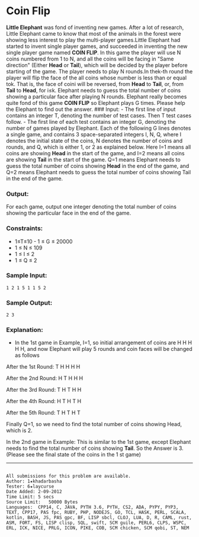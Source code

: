 # Coin Flip

**Little Elephant** was fond of inventing new games. After a lot of research, Little Elephant came to know that most of the animals in the forest were showing less interest to play the multi-player games.Little Elephant had started to invent single player games, and succeeded in inventing the new single player game named **COIN FLIP**. In this game the player will use N coins numbered from 1 to N, and all the coins will be facing in "Same direction" (Either **Head** or **Tail**), which will be decided by the player before starting of the game. The player needs to play N rounds.In thek-th round the player will flip the face of the all coins whose number is less than or equal tok. That is, the face of coini will be reversed, from **Head** to **Tail**, or, from **Tail** to **Head**, for i≤k. Elephant needs to guess the total number of coins showing a particular face after playing N rounds. Elephant really becomes quite fond of this game **COIN FLIP** so Elephant plays G times. Please help the Elephant to find out the answer. ### Input: - The first line of input contains an integer T, denoting the number of test cases. Then T test cases follow. - The first line of each test contains an integer G, denoting the number of games played by Elephant. Each of the following G lines denotes a single game, and contains 3 space-separated integers I, N, Q, where I denotes the initial state of the coins, N denotes the number of coins and rounds, and Q, which is either 1, or 2 as explained below. Here I=1 means all coins are showing **Head** in the start of the game, and I=2 means all coins are showing **Tail** in the start of the game. Q=1 means Elephant needs to guess the total number of coins showing **Head** in the end of the game, and Q=2 means Elephant needs to guess the total number of coins showing Tail in the end of the game.

### Output:

For each game, output one integer denoting the total number of coins showing the particular face in the end of the game.

### Constraints:

- 1≤T≤10 - 1 ≤ G ≤ 20000
- 1 ≤ N ≤ 109
- 1 ≤ I ≤ 2
- 1 ≤ Q ≤ 2

### Sample Input:
```
1 2 1 5 1 1 5 2
```

### Sample Output:
```
2 3
```
### Explanation:

- In the 1st game in Example, I=1, so initial arrangement of coins are H H H H H, and now Elephant will play 5 rounds and coin faces will be changed as follows

After the 1st Round: T H H H H

After the 2nd Round: H T H H H

After the 3rd Round: T H T H H

After the 4th Round: H T H T H

After the 5th Round: T H T H T

Finally Q=1, so we need to find the total number of coins showing Head, which is 2.

In the 2nd game in Example: This is similar to the 1st game, except Elephant needs to find the total number of coins showing **Tail**. So the Answer is 3. (Please see the final state of the coins in the 1 st game)

---

```

All submissions for this problem are available.
Author:	1★khadarbasha
Tester:	6★laycurse
Date Added:	2-09-2012
Time Limit:	5 secs
Source Limit:	50000 Bytes
Languages:	CPP14, C, JAVA, PYTH 3.6, PYTH, CS2, ADA, PYPY, PYP3, TEXT, CPP17, PAS fpc, RUBY, PHP, NODEJS, GO, TCL, HASK, PERL, SCALA, kotlin, BASH, JS, PAS gpc, BF, LISP sbcl, CLOJ, LUA, D, R, CAML, rust, ASM, FORT, FS, LISP clisp, SQL, swift, SCM guile, PERL6, CLPS, WSPC, ERL, ICK, NICE, PRLG, ICON, PIKE, COB, SCM chicken, SCM qobi, ST, NEM

```
